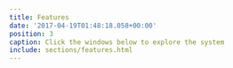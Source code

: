 ```yaml
---
title: Features
date: '2017-04-19T01:48:18.058+00:00'
position: 3
caption: Click the windows below to explore the system
include: sections/features.html
---
```


